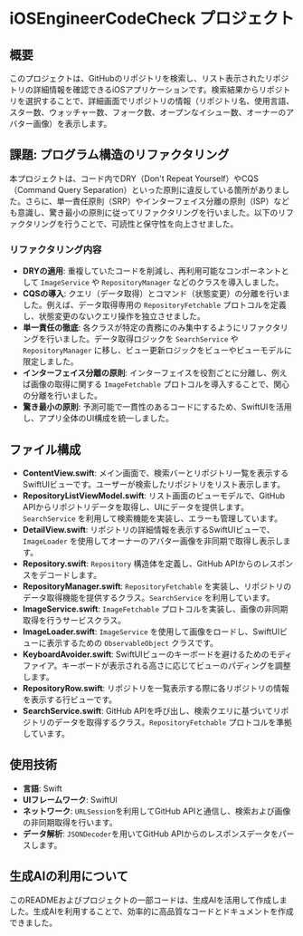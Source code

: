 # iOSEngineerCodeCheck プロジェクト

## 概要
このプロジェクトは、GitHubのリポジトリを検索し、リスト表示されたリポジトリの詳細情報を確認できるiOSアプリケーションです。検索結果からリポジトリを選択することで、詳細画面でリポジトリの情報（リポジトリ名、使用言語、スター数、ウォッチャー数、フォーク数、オープンなイシュー数、オーナーのアバター画像）を表示します。

## 課題: プログラム構造のリファクタリング
本プロジェクトは、コード内でDRY（Don't Repeat Yourself）やCQS（Command Query Separation）といった原則に違反している箇所がありました。さらに、単一責任原則（SRP）やインターフェイス分離の原則（ISP）なども意識し、驚き最小の原則に従ってリファクタリングを行いました。以下のリファクタリングを行うことで、可読性と保守性を向上させました。

### リファクタリング内容
- **DRYの適用**: 重複していたコードを削減し、再利用可能なコンポーネントとして `ImageService` や `RepositoryManager` などのクラスを導入しました。
- **CQSの導入**: クエリ（データ取得）とコマンド（状態変更）の分離を行いました。例えば、データ取得専用の `RepositoryFetchable` プロトコルを定義し、状態変更のないクエリ操作を独立させました。
- **単一責任の徹底**: 各クラスが特定の責務にのみ集中するようにリファクタリングを行いました。データ取得ロジックを `SearchService` や `RepositoryManager` に移し、ビュー更新ロジックをビューやビューモデルに限定しました。
- **インターフェイス分離の原則**: インターフェイスを役割ごとに分離し、例えば画像の取得に関する `ImageFetchable` プロトコルを導入することで、関心の分離を行いました。
- **驚き最小の原則**: 予測可能で一貫性のあるコードにするため、SwiftUIを活用し、アプリ全体のUI構成を統一しました。

## ファイル構成
- **ContentView.swift**: メイン画面で、検索バーとリポジトリ一覧を表示するSwiftUIビューです。ユーザーが検索したリポジトリをリスト表示します。
- **RepositoryListViewModel.swift**: リスト画面のビューモデルで、GitHub APIからリポジトリデータを取得し、UIにデータを提供します。`SearchService` を利用して検索機能を実装し、エラーも管理しています。
- **DetailView.swift**: リポジトリの詳細情報を表示するSwiftUIビューで、`ImageLoader` を使用してオーナーのアバター画像を非同期で取得し表示します。
- **Repository.swift**: `Repository` 構造体を定義し、GitHub APIからのレスポンスをデコードします。
- **RepositoryManager.swift**: `RepositoryFetchable` を実装し、リポジトリのデータ取得機能を提供するクラス。`SearchService` を利用しています。
- **ImageService.swift**: `ImageFetchable` プロトコルを実装し、画像の非同期取得を行うサービスクラス。
- **ImageLoader.swift**: `ImageService` を使用して画像をロードし、SwiftUIビューに表示するための `ObservableObject` クラスです。
- **KeyboardAvoider.swift**: SwiftUIビューのキーボードを避けるためのモディファイア。キーボードが表示される高さに応じてビューのパディングを調整します。
- **RepositoryRow.swift**: リポジトリを一覧表示する際に各リポジトリの情報を表示する行ビューです。
- **SearchService.swift**: GitHub APIを呼び出し、検索クエリに基づいてリポジトリのデータを取得するクラス。`RepositoryFetchable` プロトコルを準拠しています。

## 使用技術
- **言語**: Swift
- **UIフレームワーク**: SwiftUI
- **ネットワーク**: `URLSession`を利用してGitHub APIと通信し、検索および画像の非同期取得を行います。
- **データ解析**: `JSONDecoder`を用いてGitHub APIからのレスポンスデータをパースします。

## 生成AIの利用について
このREADMEおよびプロジェクトの一部コードは、生成AIを活用して作成しました。生成AIを利用することで、効率的に高品質なコードとドキュメントを作成できました。
